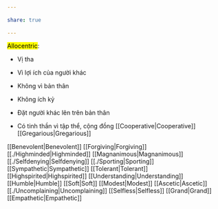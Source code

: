 ---  
share: true  
---  
<mark class="hltr-celeste">Allocentric</mark>:  
- Vị tha  
- Vì lợi ích của người khác  
- Không vì bản thân   
- Không ích kỷ  
- Đặt người khác lên trên bản thân   
- Có tinh thần vì tập thể, cộng đồng [[Cooperative|Cooperative]] [[Gregarious|Gregarious]]  
[[Benevolent|Benevolent]] [[Forgiving|Forgiving]] [[./Highminded|Highminded]] [[Magnanimous|Magnanimous]] [[./Selfdenying|Selfdenying]] [[./Sporting|Sporting]] [[Sympathetic|Sympathetic]] [[Tolerant|Tolerant]] [[Highspirited|Highspirited]] [[Understanding|Understanding]] [[Humble|Humble]] [[Soft|Soft]] [[Modest|Modest]] [[Ascetic|Ascetic]] [[./Uncomplaining|Uncomplaining]] [[Selfless|Selfless]] [[Grand|Grand]] [[Empathetic|Empathetic]]